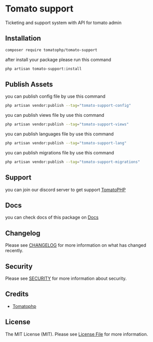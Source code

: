 # Tomato support

Ticketing and support system with API for tomato admin

## Installation

```bash
composer require tomatophp/tomato-support
```
after install your package please run this command

```bash
php artisan tomato-support:install
```

## Publish Assets

you can publish config file by use this command

```bash
php artisan vendor:publish --tag="tomato-support-config"
```

you can publish views file by use this command

```bash
php artisan vendor:publish --tag="tomato-support-views"
```

you can publish languages file by use this command

```bash
php artisan vendor:publish --tag="tomato-support-lang"
```

you can publish migrations file by use this command

```bash
php artisan vendor:publish --tag="tomato-support-migrations"
```

## Support

you can join our discord server to get support [TomatoPHP](https://discord.gg/Xqmt35Uh)

## Docs

you can check docs of this package on [Docs](https://docs.tomatophp.com/plugins/laravel-package-generator)

## Changelog

Please see [CHANGELOG](CHANGELOG.md) for more information on what has changed recently.

## Security

Please see [SECURITY](SECURITY.md) for more information about security.

## Credits

- [Tomatophp](mailto:info@3x1.io)

## License

The MIT License (MIT). Please see [License File](LICENSE.md) for more information.
